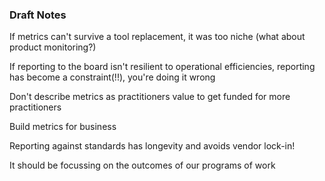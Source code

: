 ### Draft Notes

If metrics can't survive a tool replacement, it was too niche (what about product monitoring?)

If reporting to the board isn't resilient to operational efficiencies, reporting has become a constraint(!!), you're doing it wrong

Don't describe metrics as practitioners value to get funded for more practitioners

Build metrics for business

Reporting against standards has longevity and avoids vendor lock-in!

It should be focussing on the outcomes of our programs of work
